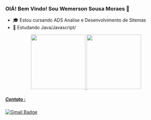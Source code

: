 ### OlÁ! Bem Vindo! Sou Wemerson Sousa Moraes 👋

- 🎓 Estou cursando ADS Analise e Desenvolvimento de Sitemas
- 🌱 Estudando Java/Javascript/


<div align="center">
  <a href="https://github.com/WemersonSM">
  <img height="170em" src="https://github-readme-stats.vercel.app/api?username=WemersonSM&show_icons=true&theme=dark&include_all_commits=true&count_private=true"/>
  <img height="170em" src="https://github-readme-stats.vercel.app/api/top-langs/?username=WemersonSM&layout=compact&langs_count=7&theme=dark"/>
</div>

##### Contato :
  <div> 

[![Gmail Badge](https://img.shields.io/badge/-Gmail-c14438?style=flat-square&logo=Gmail&logoColor=white&link=mailto:web.wemerson.wsmgyn@gmail.com)](mailto:wemerson.wsmgyn@gmail.com) 
    
</div>
  
  <!--
**WemersonSm/WemersonSM** is a ✨ _special_ ✨ repository because its `README.md` (this file) appears on your GitHub profile.

Here are some ideas to get you started:

- 🔭 I’m currently working on ...
- 🌱 I’m currently learning ...
- 👯 I’m looking to collaborate on ...
- 🤔 I’m looking for help with ...
- 💬 Ask me about ...
- 📫 How to reach me: ...
- 😄 Pronouns: ...
- ⚡ Fun fact: ...
-->
